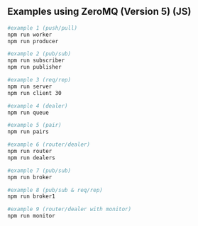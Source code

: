 ## Examples using ZeroMQ (Version 5) (JS)

```bash
#example 1 (push/pull)
npm run worker
npm run producer
```

```bash
#example 2 (pub/sub)
npm run subscriber
npm run publisher
```

```bash
#example 3 (req/rep)
npm run server
npm run client 30
```

```bash
#example 4 (dealer)
npm run queue
```

```bash
#example 5 (pair)
npm run pairs
```

```bash
#example 6 (router/dealer)
npm run router
npm run dealers
```

```bash
#example 7 (pub/sub)
npm run broker
```

```bash
#example 8 (pub/sub & req/rep)
npm run broker1
```

```bash
#example 9 (router/dealer with monitor)
npm run monitor
```
